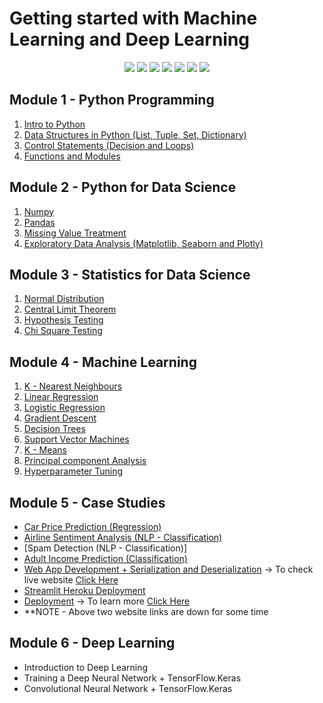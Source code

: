 # Getting started with Machine Learning and Deep Learning

<div align="center">

<a href="https://github.com/bansalkanav/Machine_Learning_and_Deep_Learning/graphs/contributors"><img src="https://img.shields.io/github/contributors/bansalkanav/Machine_Learning_and_Deep_Learning?color=brightgreen"></a>
<a href="https://github.com/bansalkanav/Machine_Learning_and_Deep_Learning/stargazers"><img src="https://img.shields.io/github/stars/bansalkanav/Machine_Learning_and_Deep_Learning?color=0059b3"></a>
<a href="https://github.com/bansalkanav/Machine_Learning_and_Deep_Learning/network/members"><img src="https://img.shields.io/github/forks/bansalkanav/Machine_Learning_and_Deep_Learning?color=yellow"></a>
<a href="https://github.com/bansalkanav/Machine_Learning_and_Deep_Learning/issues"><img src="https://img.shields.io/github/issues/bansalkanav/Machine_Learning_and_Deep_Learning?color=0059b3"></a>
<a href="https://github.com/bansalkanav/Machine_Learning_and_Deep_Learning/issues?q=is%3Aissue+is%3Aclosed"><img src="https://img.shields.io/github/issues-closed-raw/bansalkanav/Machine_Learning_and_Deep_Learning?color=yellow"></a>
<a href="https://github.com/bansalkanav/Machine_Learning_and_Deep_Learning/pulls"><img src="https://img.shields.io/github/issues-pr/bansalkanav/Machine_Learning_and_Deep_Learning?color=brightgreen"></a>
<a href="https://github.com/bansalkanav/Machine_Learning_and_Deep_Learning/pulls?q=is%3Apr+is%3Aclosed"><img src="https://img.shields.io/github/issues-pr-closed-raw/bansalkanav/Machine_Learning_and_Deep_Learning?color=0059b3"></a> 
</div>

## Module 1 - Python Programming
  1. [Intro to Python](https://github.com/bansalkanav/PYTHON_ML_DS/tree/master/1.%20Intro%20to%20Python)
  2. [Data Structures in Python (List, Tuple, Set, Dictionary)](https://github.com/bansalkanav/PYTHON_ML_DS/tree/master/2.%20Data%20Structures)
  3. [Control Statements (Decision and Loops)](https://github.com/bansalkanav/PYTHON_ML_DS/tree/master/3.%20Control%20Statements)
  4. [Functions and Modules](https://github.com/bansalkanav/PYTHON_ML_DS/tree/master/4.%20Functions%20and%20Modules)
 
## Module 2 - Python for Data Science
  1. [Numpy](https://github.com/bansalkanav/PYTHON_ML_DS/tree/master/5.%20Numpy)
  2. [Pandas](https://github.com/bansalkanav/PYTHON_ML_DS/tree/master/6.%20Pandas)
  3. [Missing Value Treatment](https://github.com/bansalkanav/PYTHON_ML_DS/tree/master/7.%20Missing%20Value%20Treatment)
  4. [Exploratory Data Analysis (Matplotlib, Seaborn and Plotly)](https://github.com/bansalkanav/PYTHON_ML_DS/tree/master/8.%20EDA)
  
## Module 3 - Statistics for Data Science
  1. [Normal Distribution](https://github.com/bansalkanav/Machine_Learning_and_Deep_Learning/tree/master/Applied%20Statistics/1.%20Normal%20Distributions)
  2. [Central Limit Theorem](https://github.com/bansalkanav/Machine_Learning_and_Deep_Learning/tree/master/Applied%20Statistics/2.%20Central%20Limit%20Theorem)
  3. [Hypothesis Testing](https://github.com/bansalkanav/Machine_Learning_and_Deep_Learning/tree/master/Applied%20Statistics/3.%20Hypothesis%20Testing)
  4. [Chi Square Testing](https://github.com/bansalkanav/Machine_Learning_and_Deep_Learning/tree/master/Applied%20Statistics/4.%20Chi%20Square%20Test)
  
## Module 4 - Machine Learning
  1. [K - Nearest Neighbours](https://github.com/bansalkanav/PYTHON_ML_DS/tree/master/9.%20K%20-%20NN)
  2. [Linear Regression](https://github.com/bansalkanav/PYTHON_ML_DS/tree/master/10.%20Linear%20Regression)
  3. [Logistic Regression](https://github.com/bansalkanav/PYTHON_ML_DS/tree/master/11.%20Logistic%20Regression)
  4. [Gradient Descent](https://github.com/bansalkanav/PYTHON_ML_DS/tree/master/12.%20Gradient%20Descent)
  5. [Decision Trees](https://github.com/bansalkanav/PYTHON_ML_DS/tree/master/13.%20Decision%20Trees)
  6. [Support Vector Machines](https://github.com/bansalkanav/PYTHON_ML_DS/tree/master/14.%20Support%20Vector%20Machines)
  7. [K - Means](https://github.com/bansalkanav/PYTHON_ML_DS/tree/master/15.%20K%20Means)
  8. [Principal component Analysis](https://github.com/bansalkanav/PYTHON_ML_DS/tree/master/16.%20PCA)
  9. [Hyperparameter Tuning](https://github.com/bansalkanav/Machine_Learning_and_Deep_Learning/tree/master/14.1.%20Hyperparameter%20Tuning)
  
## Module 5 - Case Studies
  - [Car Price Prediction (Regression)](https://github.com/bansalkanav/PYTHON_ML_DS/tree/master/Case%20Studies/1.%20Car%20Price%20Prediction)
  - [Airline Sentiment Analysis (NLP - Classification)](https://github.com/bansalkanav/PYTHON_ML_DS/tree/master/Case%20Studies/2.%20Airline%20Sentiment%20Analyser)
  - [Spam Detection (NLP - Classification)]
  - [Adult Income Prediction (Classification)](https://github.com/bansalkanav/PYTHON_ML_DS/tree/master/Case%20Studies/3.%20Adult%20Income%20Prediction)
  - [Web App Development + Serialization and Deserialization](https://github.com/bansalkanav/PYTHON_ML_DS/tree/master/Case%20Studies/4.%20web_app) -> To check live website [Click Here](http://18.217.168.12:8501/)
  - [Streamlit Heroku Deployment](https://github.com/bansalkanav/Machine_Learning_and_Deep_Learning/tree/master/Case%20Studies/6.%20Streamlit%20Heroku%20Deployment)
  - [Deployment](http://18.217.168.12:8502/) -> To learn more [Click Here](http://18.217.168.12:8502/)
  - **NOTE - Above two website links are down for some time

## Module 6 - Deep Learning
  - Introduction to Deep Learning
  - Training a Deep Neural Network + TensorFlow.Keras
  - Convolutional Neural Network + TensorFlow.Keras

  
  
  
